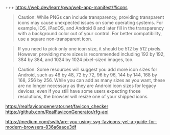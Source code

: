 
+++ https://web.dev/learn/pwa/web-app-manifest/#icons

> Caution: While PNGs can include transparency, providing transparent icons may cause unexpected issues on some operating systems. For example, iOS, iPadOS, and Android 8 and later fill in the transparency with a background color out of your control. For better compatibility, use a square non-transparent icon.

> If you need to pick only one icon size, it should be 512 by 512 pixels. However, providing more sizes is recommended including 192 by 192, 384 by 384, and 1024 by 1024 pixel-sized images, too.

> Caution: Some resources will suggest you add more icon sizes for Android, such as 48 by 48, 72 by 72, 96 by 96, 144 by 144, 168 by 168, 256 by 256. While you can add as many sizes as you want, these are no longer necessary as they are Android icon sizes for legacy devices; even if you still have some users expecting those resolutions, the browser will resize one of your shipped icons.


https://realfavicongenerator.net/favicon_checker
https://github.com/RealFaviconGenerator/rfg-api

https://medium.com/swlh/are-you-using-svg-favicons-yet-a-guide-for-modern-browsers-836a6aace3df
